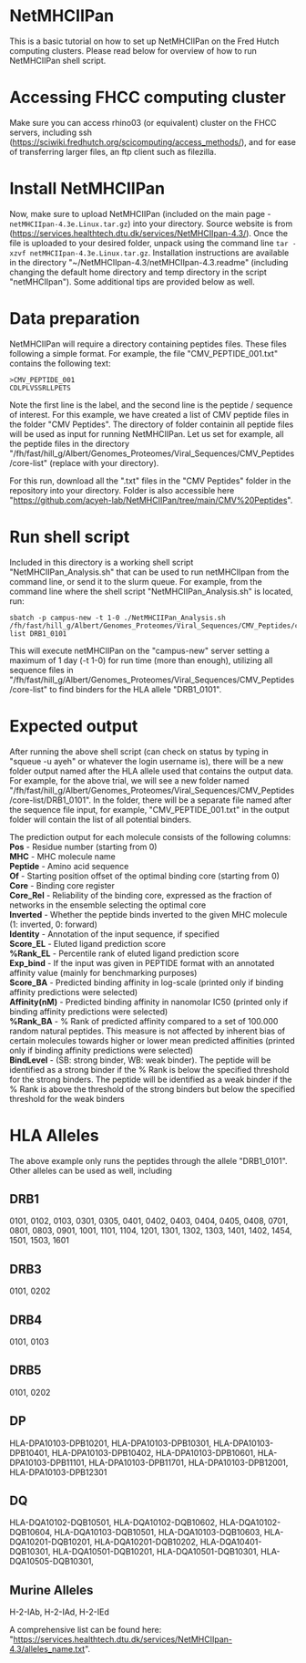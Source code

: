 # NetMHCIIPan
This is a basic tutorial on how to set up NetMHCIIPan on the Fred Hutch computing clusters.
Please read below for overview of how to run NetMHCIIPan shell script. 

# Accessing FHCC computing cluster
Make sure you can access rhino03 (or equivalent) cluster on the FHCC servers, including ssh (https://sciwiki.fredhutch.org/scicomputing/access_methods/), and for ease of transferring larger files, an ftp client such as filezilla.

# Install NetMHCIIPan
Now, make sure to upload NetMHCIIPan (included on the main page - `netMHCIIpan-4.3e.Linux.tar.gz`) into your directory.  Source website is from (https://services.healthtech.dtu.dk/services/NetMHCIIpan-4.3/). Once the file is uploaded to your desired folder, unpack using the command line `tar -xzvf netMHCIIpan-4.3e.Linux.tar.gz`. Installation instructions are available in the directory "~/NetMHCIIpan-4.3/netMHCIIpan-4.3.readme" (including changing the default home directory and temp directory in the script "netMHCIIpan"). Some additional tips are provided below as well. 

# Data preparation
NetMHCIIPan will require a directory containing peptides files.  These files following a simple format. For example, the file "CMV_PEPTIDE_001.txt" contains the following text:
```
>CMV_PEPTIDE_001
CDLPLVSSRLLPETS
```
Note the first line is the label, and the second line is the peptide / sequence of interest. For this example, we have created a list of CMV peptide files in the folder "CMV Peptides".  The directory of folder containin all peptide files will be used as input for running NetMHCIIPan. Let us set for example, all the peptide files in the directory "/fh/fast/hill_g/Albert/Genomes_Proteomes/Viral_Sequences/CMV_Peptides/core-list" (replace with your directory).

For this run, download all the ".txt" files in the "CMV Peptides" folder in the repository into your directory. Folder is also accessible here "https://github.com/acyeh-lab/NetMHCIIPan/tree/main/CMV%20Peptides".

# Run shell script
Included in this directory is a working shell script "NetMHCIIPan_Analysis.sh" that can be used to run netMHCIIpan from the command line, or send it to the slurm queue. For example, from the command line where the shell script "NetMHCIIPan_Analysis.sh" is located, run:
```
sbatch -p campus-new -t 1-0 ./NetMHCIIPan_Analysis.sh /fh/fast/hill_g/Albert/Genomes_Proteomes/Viral_Sequences/CMV_Peptides/core-list DRB1_0101
```
This will execute netMHCIIPan on the "campus-new" server setting a maximum of 1 day (-t 1-0) for run time (more than enough), utilizing all sequence files in "/fh/fast/hill_g/Albert/Genomes_Proteomes/Viral_Sequences/CMV_Peptides/core-list" to find binders for the HLA allele "DRB1_0101".

# Expected output
After running the above shell script (can check on status by typing in "squeue -u ayeh" or whatever the login username is), there will be a new folder output named after the HLA allele used that contains the output data.  For example, for the above trial, we will see a new folder named "/fh/fast/hill_g/Albert/Genomes_Proteomes/Viral_Sequences/CMV_Peptides/core-list/DRB1_0101". In the folder, there will be a separate file named after the sequence file input, for example, "CMV_PEPTIDE_001.txt" in the output folder will contain the list of all potential binders.

The prediction output for each molecule consists of the following columns:
**Pos** - Residue number (starting from 0)  
**MHC** - MHC molecule name  
**Peptide** - Amino acid sequence  
**Of** - Starting position offset of the optimal binding core (starting from 0)  
**Core** - Binding core register  
**Core_Rel** - Reliability of the binding core, expressed as the fraction of networks in the ensemble selecting the optimal core  
**Inverted** - Whether the peptide binds inverted to the given MHC molecule (1: inverted, 0: forward)  
**Identity** - Annotation of the input sequence, if specified  
**Score_EL** - Eluted ligand prediction score  
**%Rank_EL** - Percentile rank of eluted ligand prediction score  
**Exp_bind** - If the input was given in PEPTIDE format with an annotated affinity value (mainly for benchmarking purposes)  
**Score_BA** - Predicted binding affinity in log-scale (printed only if binding affinity predictions were selected)  
**Affinity(nM)** - Predicted binding affinity in nanomolar IC50 (printed only if binding affinity predictions were selected)  
**%Rank_BA** - % Rank of predicted affinity compared to a set of 100.000 random natural peptides. This measure is not affected by inherent bias of certain molecules towards higher or lower mean predicted affinities (printed only if binding affinity predictions were selected)  
**BindLevel** - (SB: strong binder, WB: weak binder). The peptide will be identified as a strong binder if the % Rank is below the specified threshold for the strong binders. The peptide will be identified as a weak binder if the % Rank is above the threshold of the strong binders but below the specified threshold for the weak binders  


# HLA Alleles
The above example only runs the peptides through the allele "DRB1_0101".  Other alleles can be used as well, including
## DRB1 
0101, 0102, 0103, 0301, 0305, 0401, 0402, 0403, 0404, 0405, 0408, 0701, 0801, 0803, 0901, 1001, 1101, 1104, 1201, 1301, 1302, 1303, 1401, 1402, 1454, 1501, 1503, 1601 
## DRB3
0101, 0202
## DRB4 
0101, 0103
## DRB5
0101, 0202  
## DP
HLA-DPA10103-DPB10201, HLA-DPA10103-DPB10301, HLA-DPA10103-DPB10401, HLA-DPA10103-DPB10402, HLA-DPA10103-DPB10601, HLA-DPA10103-DPB11101, HLA-DPA10103-DPB11701, HLA-DPA10103-DPB12001, HLA-DPA10103-DPB12301 
## DQ
HLA-DQA10102-DQB10501, HLA-DQA10102-DQB10602, HLA-DQA10102-DQB10604, HLA-DQA10103-DQB10501, HLA-DQA10103-DQB10603, HLA-DQA10201-DQB10201, HLA-DQA10201-DQB10202, HLA-DQA10401-DQB10301, HLA-DQA10501-DQB10201, HLA-DQA10501-DQB10301, HLA-DQA10505-DQB10301, 

## Murine Alleles
H-2-IAb, H-2-IAd, H-2-IEd

A comprehensive list can be found here: "https://services.healthtech.dtu.dk/services/NetMHCIIpan-4.3/alleles_name.txt".



